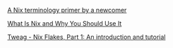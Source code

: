 
[A Nix terminology primer by a newcomer](https://stephank.nl/p/2020-06-01-a-nix-primer-by-a-newcomer.html)

[What Is Nix and Why You Should Use It](https://serokell.io/blog/what-is-nix)

[Tweag - Nix Flakes, Part 1: An introduction and tutorial](https://www.tweag.io/blog/2020-05-25-flakes/)

